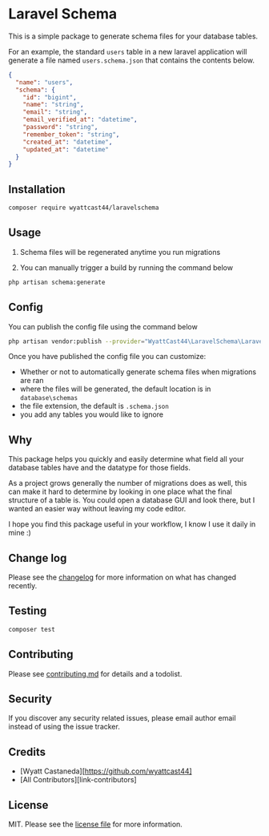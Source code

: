 # Laravel Schema

This is a simple package to generate schema files for your database tables.

For an example, the standard `users` table in a new laravel application will
generate a file named `users.schema.json` that contains the contents below.

```json
{
  "name": "users",
  "schema": {
    "id": "bigint",
    "name": "string",
    "email": "string",
    "email_verified_at": "datetime",
    "password": "string",
    "remember_token": "string",
    "created_at": "datetime",
    "updated_at": "datetime"
  }
}
```

## Installation

```bash
composer require wyattcast44/laravelschema
```

## Usage

1. Schema files will be regenerated anytime you run migrations

2. You can manually trigger a build by running the command below

```bash
php artisan schema:generate
```

## Config

You can publish the config file using the command below

```bash
php artisan vendor:publish --provider="WyattCast44\LaravelSchema\LaravelSchemaServiceProvider"
```

Once you have published the config file you can customize:

- Whether or not to automatically generate schema files when migrations are ran
- where the files will be generated, the default location is in `database\schemas`
- the file extension, the default is `.schema.json`
- you add any tables you would like to ignore

## Why

This package helps you quickly and easily determine what
field all your database tables have and the datatype for
those fields. 

As a project grows generally the number of migrations 
does as well, this can make it hard to determine by looking in 
one place what the final structure of a table is. You could 
open a database GUI and look there, but I wanted an easier way 
without leaving my code editor.

I hope you find this package useful in your workflow, I know
I use it daily in mine :)

## Change log

Please see the [changelog](changelog.md) for more information on what has
changed recently.

## Testing

```bash
composer test
```

## Contributing

Please see [contributing.md](contributing.md) for details and a todolist.

## Security

If you discover any security related issues, please email author email instead
of using the issue tracker.

## Credits

- [Wyatt Castaneda][https://github.com/wyattcast44]
- [All Contributors][link-contributors]

## License

MIT. Please see the [license file](license.md) for more information.
